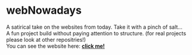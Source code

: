 # webNowadays
A satirical take on the websites from today. Take it with a pinch of salt...
</br>
A fun project build without paying attention to structure. (for real projects please look at other repositries!)
</br>
You can see the website here: <a href='https://web-nowaday.netlify.app'><strong> click me! </strong></a>
